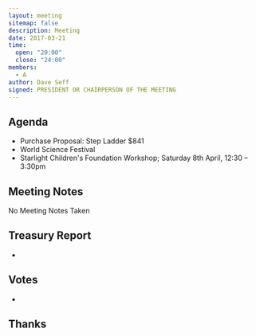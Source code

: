 ```yaml
---
layout: meeting
sitemap: false
description: Meeting
date: 2017-03-21
time:
  open: "20:00"
  close: "24:00"
members:
  - A
author: Dave Seff
signed: PRESIDENT OR CHAIRPERSON OF THE MEETING
---
```


## Agenda

- Purchase Proposal: Step Ladder $841
- World Science Festival 
- Starlight Children's Foundation Workshop; Saturday 8th April, 12:30 – 3:30pm

## Meeting Notes

No Meeting Notes Taken

## Treasury Report
 - 

## Votes
 - 

## Thanks
